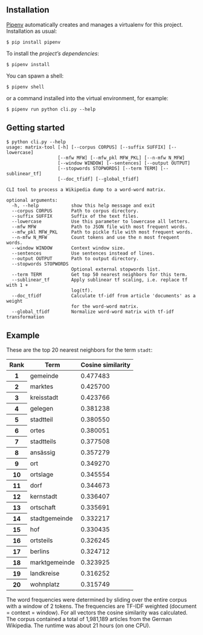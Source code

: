 ## Installation
[Pipenv](https://pipenv.readthedocs.io/en/latest/) automatically creates and manages a virtualenv for this project. Installation as usual:

```
$ pip install pipenv
```

To install the _project’s dependencies_:

```
$ pipenv install
```

You can spawn a shell:

```
$ pipenv shell
```

or a command installed into the virtual environment, for example:

```
$ pipenv run python cli.py --help
```


## Getting started

```
$ python cli.py --help
usage: matrix-tool [-h] [--corpus CORPUS] [--suffix SUFFIX] [--lowercase]
                   [--mfw MFW] [--mfw_pkl MFW_PKL] [--n-mfw N_MFW]
                   [--window WINDOW] [--sentences] [--output OUTPUT]
                   [--stopwords STOPWORDS] [--term TERM] [--sublinear_tf]
                   [--doc_tfidf] [--global_tfidf]

CLI tool to process a Wikipedia dump to a word-word matrix.

optional arguments:
  -h, --help            show this help message and exit
  --corpus CORPUS       Path to corpus directory.
  --suffix SUFFIX       Suffix of the text files.
  --lowercase           Use this parameter to lowercase all letters.
  --mfw MFW             Path to JSON file with most frequent words.
  --mfw_pkl MFW_PKL     Path to pickle file with most frequent words.
  --n-mfw N_MFW         Count tokens and use the n most frequent words.
  --window WINDOW       Context window size.
  --sentences           Use sentences instead of lines.
  --output OUTPUT       Path to output directory.
  --stopwords STOPWORDS
                        Optional external stopwords list.
  --term TERM           Get top 50 nearest neighbors for this term.
  --sublinear_tf        Apply sublinear tf scaling, i.e. replace tf with 1 +
                        log(tf).
  --doc_tfidf           Calculate tf-idf from article 'documents' as a weight
                        for the word-word matrix.
  --global_tfidf        Normalize word-word matrix with tf-idf transformation
```

## Example
These are the top 20 nearest neighbors for the term `stadt`:

<table>
  <thead>
    <tr>
      <th>Rank</th>
      <th>Term</th>
      <th>Cosine similarity</th>
    </tr>
  </thead>
  <tbody>
    <tr>
      <th>1</th>
      <td>gemeinde</td>
      <td>0.477483</td>
    </tr>
    <tr>
      <th>2</th>
      <td>marktes</td>
      <td>0.425700</td>
    </tr>
    <tr>
      <th>3</th>
      <td>kreisstadt</td>
      <td>0.423766</td>
    </tr>
    <tr>
      <th>4</th>
      <td>gelegen</td>
      <td>0.381238</td>
    </tr>
    <tr>
      <th>5</th>
      <td>stadtteil</td>
      <td>0.380550</td>
    </tr>
    <tr>
      <th>6</th>
      <td>ortes</td>
      <td>0.380051</td>
    </tr>
    <tr>
      <th>7</th>
      <td>stadtteils</td>
      <td>0.377508</td>
    </tr>
    <tr>
      <th>8</th>
      <td>ansässig</td>
      <td>0.357279</td>
    </tr>
    <tr>
      <th>9</th>
      <td>ort</td>
      <td>0.349270</td>
    </tr>
    <tr>
      <th>10</th>
      <td>ortslage</td>
      <td>0.345554</td>
    </tr>
    <tr>
      <th>11</th>
      <td>dorf</td>
      <td>0.344673</td>
    </tr>
    <tr>
      <th>12</th>
      <td>kernstadt</td>
      <td>0.336407</td>
    </tr>
    <tr>
      <th>13</th>
      <td>ortschaft</td>
      <td>0.335691</td>
    </tr>
    <tr>
      <th>14</th>
      <td>stadtgemeinde</td>
      <td>0.332217</td>
    </tr>
    <tr>
      <th>15</th>
      <td>hof</td>
      <td>0.330435</td>
    </tr>
    <tr>
      <th>16</th>
      <td>ortsteils</td>
      <td>0.326245</td>
    </tr>
    <tr>
      <th>17</th>
      <td>berlins</td>
      <td>0.324712</td>
    </tr>
    <tr>
      <th>18</th>
      <td>marktgemeinde</td>
      <td>0.323925</td>
    </tr>
    <tr>
      <th>19</th>
      <td>landkreise</td>
      <td>0.316252</td>
    </tr>
    <tr>
      <th>20</th>
      <td>wohnplatz</td>
      <td>0.315749</td>
    </tr>
  </tbody>
</table>

The word frequencies were determined by sliding over the entire corpus with a window of 2 tokens. The frequencies are TF-IDF weighted (document = context = window). For all vectors the cosine similarity was calculated. The corpus contained a total of 1,981,189 articles from the German Wikipedia. The runtime was about 21 hours (on one CPU).
